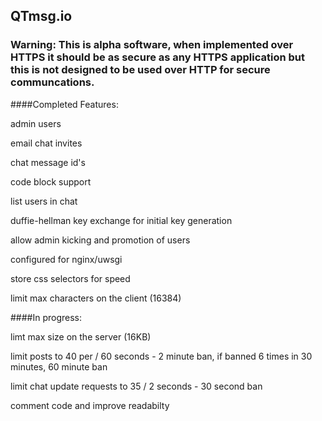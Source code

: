 ## QTmsg.io

### Warning: This is alpha software, when implemented over HTTPS it should be as secure as any HTTPS application but this is not designed to be used over HTTP for secure communcations.

####Completed Features:

admin users

email chat invites

chat message id's

code block support

list users in chat

duffie-hellman key exchange for initial key generation

allow admin kicking and promotion of users

configured for nginx/uwsgi

store css selectors for speed

limit max characters on the client (16384)

####In progress:


limt max size on the server (16KB)

limit posts to 40 per / 60 seconds - 2 minute ban, if banned 6 times in 30 minutes, 60 minute ban

limit chat update requests to 35 / 2 seconds - 30 second ban

comment code and improve readabilty
